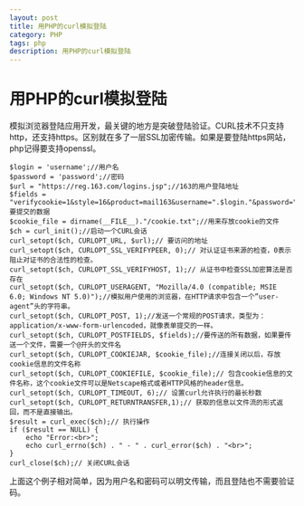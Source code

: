 ```yaml
---
layout: post
title: 用PHP的curl模拟登陆
category: PHP
tags: php
description: 用PHP的curl模拟登陆
---
```


# 用PHP的curl模拟登陆
模拟浏览器登陆应用开发，最关键的地方是突破登陆验证。CURL技术不只支持http，还支持https。区别就在多了一层SSL加密传输。如果是要登陆https网站，php记得要支持openssl。

	$login = 'username';//用户名
	$password = 'password';//密码
	$url = "https://reg.163.com/logins.jsp";//163的用户登陆地址
	$fields = "verifycookie=1&style=16&product=mail163&username=".$login."&password=".$password."&selType=jy&remUser=&secure=on&%B5%C7%C2%BC%D3%CA%CF%E4=%B5%C7%C2%BC%D3%CA%CF%E4";//post 要提交的数据
	$cookie_file = dirname(__FILE__)."/cookie.txt";//用来存放cookie的文件
	$ch = curl_init();//启动一个CURL会话
	curl_setopt($ch, CURLOPT_URL, $url);// 要访问的地址
	curl_setopt($ch, CURLOPT_SSL_VERIFYPEER, 0);// 对认证证书来源的检查，0表示阻止对证书的合法性的检查。
	curl_setopt($ch, CURLOPT_SSL_VERIFYHOST, 1);// 从证书中检查SSL加密算法是否存在
	curl_setopt($ch, CURLOPT_USERAGENT, "Mozilla/4.0 (compatible; MSIE 6.0; Windows NT 5.0)");//模拟用户使用的浏览器，在HTTP请求中包含一个”user-agent”头的字符串。
	curl_setopt($ch, CURLOPT_POST, 1);//发送一个常规的POST请求，类型为：application/x-www-form-urlencoded，就像表单提交的一样。
	curl_setopt($ch, CURLOPT_POSTFIELDS, $fields);//要传送的所有数据，如果要传送一个文件，需要一个@开头的文件名
	curl_setopt($ch, CURLOPT_COOKIEJAR, $cookie_file);//连接关闭以后，存放cookie信息的文件名称
	curl_setopt($ch, CURLOPT_COOKIEFILE, $cookie_file);// 包含cookie信息的文件名称，这个cookie文件可以是Netscape格式或者HTTP风格的header信息。
	curl_setopt($ch, CURLOPT_TIMEOUT, 6);// 设置curl允许执行的最长秒数
	curl_setopt($ch, CURLOPT_RETURNTRANSFER,1);// 获取的信息以文件流的形式返回，而不是直接输出。
	$result = curl_exec($ch);// 执行操作
	if ($result == NULL) {
		echo "Error:<br>";
		echo curl_errno($ch) . " - " . curl_error($ch) . "<br>";
	}
	curl_close($ch);// 关闭CURL会话

上面这个例子相对简单，因为用户名和密码可以明文传输，而且登陆也不需要验证码。